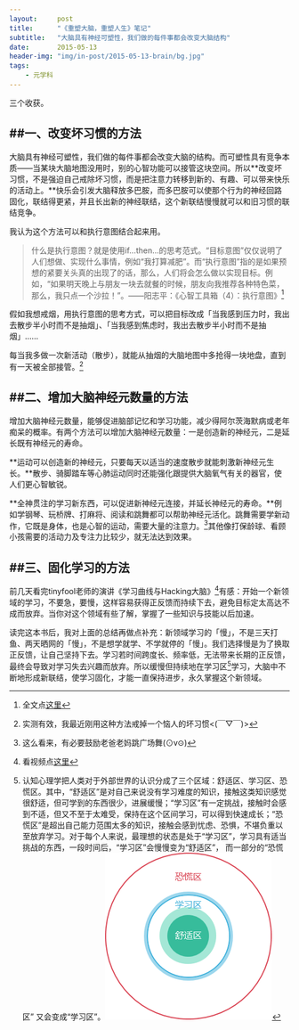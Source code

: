```yaml
---
layout:     post
title:      "《重塑大脑，重塑人生》笔记"
subtitle:   "大脑具有神经可塑性，我们做的每件事都会改变大脑结构"
date:       2015-05-13
header-img: "img/in-post/2015-05-13-brain/bg.jpg"
tags:
    - 元学科
---
```


三个收获。

##一、改变坏习惯的方法
---
大脑具有神经可塑性，我们做的每件事都会改变大脑的结构。而可塑性具有竞争本质——当某块大脑地图没用时，别的心智功能可以接管这块空间。所以**改变坏习惯，不是强迫自己戒除坏习惯，而是把注意力转移到新的、有趣、可以带来快乐的活动上。**快乐会引发大脑释放多巴胺，而多巴胺可以使那个行为的神经回路固化，联结得更紧，并且长出新的神经联结，这个新联结慢慢就可以和旧习惯的联结竞争。

我认为这个方法可以和执行意图结合起来用。
>什么是执行意图？就是使用if...then...的思考范式。“目标意图”仅仅说明了人们想做、实现什么事情，例如“我打算减肥”。而“执行意图”指的是如果预想的紧要关头真的出现了的话，那么，人们将会怎么做以实现目标。例如，“如果明天晚上与朋友一块去就餐的时候，朋友向我推荐各种特色菜，那么，我只点一个沙拉！”。——阳志平：《心智工具箱（4）：执行意图》[^tip1]

假如我想戒烟，用执行意图的思考方式，可以把目标改成「当我感到压力时，我出去散步半小时而不是抽烟」、「当我感到焦虑时，我出去散步半小时而不是抽烟」……
 
每当我多做一次新活动（散步），就能从抽烟的大脑地图中多抢得一块地盘，直到有一天被全部接管。[^tip2]


##二、增加大脑神经元数量的方法
---
增加大脑神经元数量，能够促进脑部记忆和学习功能，减少得阿尔茨海默病或老年痴呆的概率。有两个方法可以增加大脑神经元数量：一是创造新的神经元，二是延长既有神经元的寿命。

**运动可以创造新的神经元，只要每天以适当的速度散步就能刺激新神经元生长。**散步、骑脚踏车等心肺运动同时还能强化跟提供大脑氧气有关的器官，使人们更心智敏锐。

**全神贯注的学习新东西，可以促进新神经元连接，并延长神经元的寿命。**例如学钢琴、玩桥牌、打麻将、阅读和跳舞都可以帮助神经元活化。跳舞需要学新动作，它既是身体，也是心智的运动，需要大量的注意力。[^tip3]其他像打保龄球、看顾小孩需要的活动力及专注力比较少，就无法达到效果。


##三、固化学习的方法
---
前几天看完tinyfool老师的演讲《学习曲线与Hacking大脑》[^tip4]有感：开始一个新领域的学习，不要急，要慢，这样容易获得正反馈而持续下去，避免目标定太高达不成而放弃。当你对这个领域有些了解，掌握了一些知识与技能以后加速。

读完这本书后，我对上面的总结再做点补充：新领域学习的「慢」，不是三天打鱼、两天晒网的「慢」，不是想学就学、不学就停的「慢」。我们选择慢是为了换取正反馈，让自己坚持下去。学习若时间跨度长、频率低，无法带来长期的正反馈，最终会导致对学习失去兴趣而放弃。所以缓慢但持续地在学习区[^tip5]学习，大脑中不断地形成新联结，使学习固化，才能一直保持进步，永久掌握这个新领域。

[^tip1]: 全文点[这里](http://www.yangzhiping.com/psy/implementation-intentions.html)

[^tip2]: 实测有效，我最近刚用这种方法戒掉一个恼人的坏习惯<(￣▽￣)> 

[^tip3]: 这么看来，有必要鼓励老爸老妈跳广场舞(⊙v⊙)

[^tip4]: 看视频点[这里](http://boolan.com/lecture/1000001222#0-tsina-1-25570-397232819ff9a47a7b7e80a40613cfe1)

[^tip5]: 认知心理学把人类对于外部世界的认识分成了三个区域：舒适区、学习区、恐慌区。其中，“舒适区”是对自己来说没有学习难度的知识，接触这类知识感觉很舒适，但可学到的东西很少，进展缓慢；“学习区”有一定挑战，接触时会感到不适，但又不至于太难受，保持在这个区间学习，可以得到快速成长；“恐慌区”是超出自己能力范围太多的知识，接触会感到忧虑、恐惧，不堪负重以至放弃学习。对于每个人来说，最理想的状态是处于“学习区”，学习具有适当挑战的东西，一段时间后，“学习区”会慢慢变为“舒适区”， 而一部分的“恐慌区” 又会变成“学习区”。![认知区域](/img/in-post/2015-01-12-read-story/1.png)




